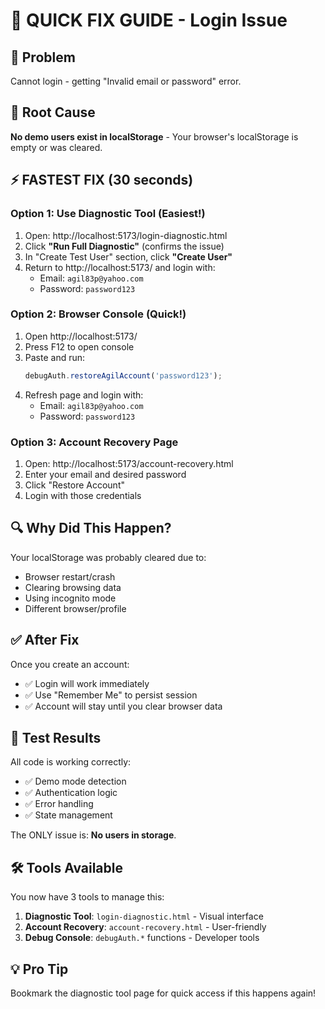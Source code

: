 # 🚀 QUICK FIX GUIDE - Login Issue

## 🔴 Problem

Cannot login - getting "Invalid email or password" error.

## 🎯 Root Cause

**No demo users exist in localStorage** - Your browser's localStorage is empty or was cleared.

## ⚡ FASTEST FIX (30 seconds)

### Option 1: Use Diagnostic Tool (Easiest!)

1. Open: http://localhost:5173/login-diagnostic.html
2. Click **"Run Full Diagnostic"** (confirms the issue)
3. In "Create Test User" section, click **"Create User"**
4. Return to http://localhost:5173/ and login with:
   - Email: `agil83p@yahoo.com`
   - Password: `password123`

### Option 2: Browser Console (Quick!)

1. Open http://localhost:5173/
2. Press F12 to open console
3. Paste and run:
   ```javascript
   debugAuth.restoreAgilAccount('password123');
   ```
4. Refresh page and login with:
   - Email: `agil83p@yahoo.com`
   - Password: `password123`

### Option 3: Account Recovery Page

1. Open: http://localhost:5173/account-recovery.html
2. Enter your email and desired password
3. Click "Restore Account"
4. Login with those credentials

## 🔍 Why Did This Happen?

Your localStorage was probably cleared due to:

- Browser restart/crash
- Clearing browsing data
- Using incognito mode
- Different browser/profile

## ✅ After Fix

Once you create an account:

- ✅ Login will work immediately
- ✅ Use "Remember Me" to persist session
- ✅ Account will stay until you clear browser data

## 📝 Test Results

All code is working correctly:

- ✅ Demo mode detection
- ✅ Authentication logic
- ✅ Error handling
- ✅ State management

The ONLY issue is: **No users in storage**.

## 🛠️ Tools Available

You now have 3 tools to manage this:

1. **Diagnostic Tool**: `login-diagnostic.html` - Visual interface
2. **Account Recovery**: `account-recovery.html` - User-friendly
3. **Debug Console**: `debugAuth.*` functions - Developer tools

## 💡 Pro Tip

Bookmark the diagnostic tool page for quick access if this happens again!
